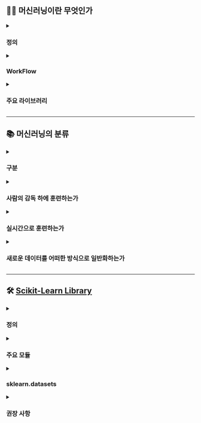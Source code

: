 ## 👨‍🔧 머신러닝이란 무엇인가

<details><summary><h3>정의</h3></summary>

- **정의**
    - 컴퓨터 프로그램이 주어진 데이터를 통해 데이터 처리 경험을 훈련함으로써 정보 처리 능력을 향상시키는 행위
    
    - 설명변수 X와 반응변수 Y에 대하여, 두 변수 간 상관관계를 서술한 수식을 찾는 능력을 향상시키는 행위
    
    - 알고리즘을 통해 모델을 설계하는 행위
        - **알고리즘** : 어떠한 문제를 해결하기 위한 일련의 절차나 방법
        - **모델** : 상관관계를 식으로 표현한 것으로서 알고리즘을 통해 도출된 설명변수와 반응변수의 관계를 나타낸 함수

- **인공지능, 딥러닝과의 차이**
    - **인공지능(Artificial Intelligence; AI)** : 사람처럼 학습하고 추론할 수 있는 시스템을 만드는 기술
    - **머신러닝(Machine Learning; ML)** : 규칙을 프로그래밍하지 않아도 주어진 데이터에서 자동으로 규칙을 발견하는 시스템을 만드는 기술
    - **딥러닝(Deep Learning; DL)** : 인공 신경망을 기반으로 하는 머신러닝 기술

- **장점**
    - **전통적인 방식으로는 해결할 수 없는 복잡한 문제를 쉽게 풀 수 있음**
        - 전통적인 방식의 경우 개발자가 직접 규칙을 설계하고 파라미터를 조정해야 함
        - 머신러닝의 경우 개발자가 적절한 알고리즘을 채택하고 적절한 파라미터를 설정하면 모델이 스스로 규칙을 찾아냄
        - 따라서 전통적인 방식에 비해 머신러닝으로 문제를 풀 경우 개발자가 직접 처리해야 하는 업무가 줄어듦

    - **유동적인 환경에 대처할 수 있음**
        - 대용량 데이터로부터 스스로 규칙을 찾아내어 복잡한 문제에 대응함
        - 따라서 학습되지 않은 데이터에 대해서도 적용할 수 있음

- **빅데이터와의 관계**
    - 빅데이터의 개념
        - **빅데이터(big data)** : 기존의 데이터베이스로는 수집, 처리, 저장, 분석을 수행하기 어려울 만큼 방대한 양의 데이터
        - **빅데이터 시스템(big data system)** : 빅데이터를 다루기 위한 시스템
        - **빅데이터 엔지니어링(big data engineering)** : 빅데이터를 다루는 방법
    
    - 빅데이터와 머신러닝의 관계
        - 본래 빅데이터의 개념은 데이터베이스에서 기원하여 머신러닝과는 별개로 발전해왔음
        - 학습 가능한 데이터의 양이 머신러닝 모델의 성능을 좌우하게 되면서, 오늘날 머신러닝 분야에서 유의미해짐

- **이슈**
    - **데이터 문제**
    
        - 충분하지 않은 양의 데이터를 통한 학습
        - 대표성이 없는 데이터를 통한 학습
        - 품질이 낮은 데이터를 통한 학습
        - 반응변수와의 연관성이 낮은 설명변수를 통한 학습

    - **과적합 문제**

        ![과대적합과 과소적합](https://tensorflowkorea.files.wordpress.com/2017/06/fig2-01.png?w=640)

        - 모델이 훈련 시 제공되는 데이터에 과대 혹은 과소 적합되는 경우
        - 즉, 모델이 새로운 사례에 대하여 일반화되지 않는 경우
    
</details>

<details><summary><h3>WorkFlow</h3></summary>

![머신러닝워크플로우](https://content.altexsoft.com/media/2017/04/Screenshot_3.png)

- **Collect data** : 유용한 데이터를 최대한 많이 확보하고 하나의 데이터 세트로 통합함

- **Prepare data** : 결측값, 이상값, 기타 데이터 문제를 적절하게 처리하여 사용 가능한 상태로 준비함

- **Split data** :  데이터 세트를 학습용 세트와 평가용 세트로 분리함

- **Train a model** : 학습용 데이터 세트의 일부를 통해 모델이 데이터 내 패턴을 찾도록 훈련함

- **Validate a model** : 학습용 데이터 세트의 나머지를 통해 모델이 데이터 내 패턴을 잘 찾아냈는지 확인함

- **Test a model** : 평가용 데이터 세트를 통해 모델의 성능을 파악함

- **Deploy a model** : 모델을 의사결정 시스템에 탑재함

- **Iterate** : 새로운 데이터를 확보하고 모델에 적용하여 모델을 점진적으로 개선해나감

</details>

<details><summary><h3>주요 라이브러리</h3></summary>

| 용도 | 라이브러리명 |
|---|---|
| 머신러닝 | Scikit-Learn |
| 딥러닝 | Tensorflow, Keras, Pytorch |
| 수리통계 | NumPy, SciPy |
| 데이터 핸들링 | Pandas |
| 데이터 시각화 | Matplotlib, Seaborn, Plotly |

</details>

---

## 📚 머신러닝의 분류

<details><summary><h3>구분</h3></summary>

![머신러닝 구분](https://github.com/trekhleb/homemade-machine-learning/blob/master/images/machine-learning-map.png?raw=true)

</details>

<details><summary><h3>사람의 감독 하에 훈련하는가</h3></summary>

- **지도 학습(Supervised Learning)**
    - **정의 : 훈련 단계에서 설명변수의 조합에 대응하는 반응변수를 함께 제시하는 학습 방법**
        - 일고리즘은 설명변수와 반응변수의 상관관계를 가장 잘 설명할 수 있는 모델을 찾음
        - 알고리즘은 모델을 사용하여 새로운 설명변수에 대하여 예측을 수행함
    
    - **주요 알고리즘**

        | 분석 종류 | 알고리즘 |
        |---|---|
        | 분류분석 | 결정트리(Decision Tree) |
        | | 서포트 벡터 머신(Support Vector Machine) |
        | | k-최근접이웃(K-Nearest Neightbor: KNN) |
        | | 로지스틱 회귀(Logistic Regression) |
        | 회귀분석 | 결정트리(Decision Tree) |
        | | 선형 회귀(Linear Regression) |
        | | 확률적 경사 하강 회귀(Stochastic gradient descent Regression; SGD) |

- **비지도 학습(Unsupervised Learning)**
    - **정의 : 훈련 단계에서 설명변수에 조합에 대응하는 반응변수를 제시하지 않는 학습 방법**
        - 알고리즘은 설명변수의 특징만을 활용하여 목표한 결과를 산출함

    - **주요 알고리즘**

        | 분석 종류 | 알고리즘 |
        |---|---|
        | 군집분석 | K-Means |
        | | 계층적 군집 분석(Hierarchical Cluster Analysis; HCA) |
        | | DBSCAN | 
        | 차원 축소 | 주성분 분석(Principal Component Analysis; PCA) |
        | | 커널 주성분 분석(Kernel Principal Component Analysis) |
        | | 지역적 선형 임베딩(Locally-Linear Embedding; LLE) |
        | | t-SNE(t-distributed Stochastic Neighbor Embedding) |
        | 이상치 탐지 | 가우스 분포 |
        | 연관규칙 | Apriori |
        | | Eclat |

- **준지도 학습(Semi-supervised Learning)**
    - **정의 : 지도 학습과 비지도 학습의 절충안**
        - 모든 설명변수의 조합에 대하여 그에 대응하는 반응변수를 배치할 수 없는 현실을 고려한 학습 방법
        - 레이블(반응변수)이 존재하는 데이터 셋과 존재하지 않는 데이터 셋을 모두 사용함
        - 레이블이 군집 형태에 가까울수록 좋은 결과를 나타냄
    
    - **주요 알고리즘**
        - 심층신뢰신경망(DBN)
        - 제한된 볼츠만 기계(RBM)

- **강화 학습(Reinforcement Learning)**

    ![강화학습](https://tensorflowkorea.files.wordpress.com/2018/05/e18489e185b3e1848fe185b3e18485e185b5e186abe18489e185a3e186ba-2018-05-24-e1848be185a9e1848ce185a5e186ab-12-21-44.png?w=768)

    - **정의 : 행동심리학에서 영감을 받은 학습 방법**
        - 행동에 대한 구체적인 지시 없이 목표만 부여함
        - 보상을 얻기 위한 전략(policy)을 스스로 학습함
        - 환경(environment)을 관찰하고 행동(action)을 실행하여 보상(reward)을 도출함

    - **주요 알고리즘**
        - SARSA
        - Q-Learning

</details>

<details><summary><h3>실시간으로 훈련하는가</h3></summary>

- **온라인 학습**
    - 데이터를 소그룹(mini batch)으로 묶어서 순차적으로 제공하며 모델을 점진적으로 훈련시키는 방법

- **오프라인 학습**
    - 사전에 충분히 훈련된 모델을 사후 갱신 없이 제품에 적용하는 방법
    - 모든 데이터를 한번에 학습함
    - 많은 시간이 소요되고 많은 리소스가 동원되므로 오프라인으로 수행함

</details>

<details><summary><h3>새로운 데이터를 어떠한 방식으로 일반화하는가</h3></summary>

- **사례 기반 학습**
    - 학습된 사례를 기억하는 방식으로 훈련함
    - 새로운 데이터가 들어오는 경우, 학습된 데이터와 새로운 데이터 간 유사도를 측정함
    - 학습된 데이터들 중 유사도가 가장 높은 데이터 유형의 사례로서 새로운 데이터를 분류함

- **모델 기반 학습**
    - **주어진 데이터 셋에 적합한 알고리즘을 채택하여 모델을 설계함**
        - 데이터 셋마다 분석하기에 적합한 알고리즘 및 하이퍼파라미터가 다름
        - 따라서 데이터 셋에 적합한 알고리즘 및 하이퍼파라미터를 찾는 모델 선택 과정이 필요함
    
    - **모델을 훈련하여 주어진 데이터 셋에 가장 적합한 모델 파라미터를 찾아냄**
        - 적합한지 여부는 모델 성능으로 판단함
        - 모델 성능이 얼마나 좋은가는 효용 함수(혹은 적합도 함수)로 평가함
        - 모델 성능이 얼마나 나쁜가는 손실 함수(혹은 비용 함수)로 평가함
        - 일반적으로는 손실 함수를 최소화하는 방향으로 훈련함
    
    - **설계된 모델을 이용하여 새로운 데이터를 어떻게 분류할 것인지 예측함**

</details>

---

## 🛠 [Scikit-Learn Library](https://scikit-learn.org/stable/#)

<details><summary><h3>정의</h3></summary>

- **정의**
    - 머신러닝 기술을 통일된 인터페이스로써 활용할 수 있도록 정리한 라이브러리  
    - 머신러닝 알고리즘, 머신러닝 개발을 위한 프레임워크 및 API 제공  

- **API 사용 방법**    
    1. 적절한 알고리즘 클래스 임포트
    2. 클래스의 하이퍼파라미터를 적절한 값으로 설정하여 인스턴스 생성
    3. 데이터를 피쳐(속성)와 타깃(정답)으로 배치
    4. 인스턴스의 메소드 `fit()`을 통해 인스턴스를 학습용 데이터로 훈련시킴
    5. 인스턴스의 메소드 `predict()`을 통해 훈련된 인스턴스에 테스트용 데이터를 적용함
    
</details>

<details><summary><h3>주요 모듈</h3></summary>

- **알고리즘**    
    
    | 모듈 | 설명 | 예시 |
    |------|------|------|
    | sklearn.tree | 결정 트리 알고리즘 제공 | Decision Tree 등 |
    | sklearn.neighbors | 최근접 이웃 알고리즘 제공 | K-NN 등 |
    | sklearn.svm | 서포트 벡터 머신 알고리즘 제공 |
    | sklearn.naive_bayes | 나이브 베이즈 알고리즘 제공 | 가우시안 NB, 다항 분포 NB 등 |
    | sklearn.cluster | 클러스터링 알고리즘 제공 | K-Means, 계층형 클러스터링, DBSCAN 등 |
    | sklearn.linear_model | 회귀분석 알고리즘 제공 | 선형 회귀, 확률적 경사하강 회귀(SGD), 릿지(Ridge), 라쏘(Lasso), 로지스틱 회귀 등 |
    | sklearn.decomposition | 차원 축소 알고리즘 제공 | PCA, NMF, Truncated SVD 등 |
    | sklearn.ensemble | 앙상블 알고리즘 제공 | Random Forest, AdaBoost, GradientBoost 등 |

- **전처리**
    
    | 모듈 | 설명 | 예시 |
    |------|------|------|
    | sklearn.preprocessing | 데이터 전처리 기능 제공 | 인코더, 스케일러 등 |
    | sklearn.feature_selection | 특성(feature)을 선택할 수 있는 기능 제공 | 
    | sklearn.feature_extraction | 특성(feature)을 추출할 수 있는 기능 제공 |
    | sklearn.pipeline | 특성 처리, 학습, 예측을 묶어서 실행할 수 있는 기능 제공 |

- **검증 및 성능 평가 지표**

    | 모듈 | 설명 | 예시 |
    |------|------|------|
    | sklearn.model_selection | 교차 검증, 최적 하이퍼파라미터 추출 API 제공 | GridSearch 등 |
    | sklearn.metrics | 성능 평가 지표 제공 | Accuracy, Precision, Recall, ROC-AUC, RMSE 등 |

</details>

<details><summary><h3>sklearn.datasets</h3></summary>

- **내장 데이터 형식**

    | 이름 | 설명 |
    |------|------|
    | DESCR | 자료에 대한 설명 |
    | data | 설명 변수 |
    | target | 반응 변수 |
    | feature_names | 설명 변수 이름 리스트 |
    | target_names | 반응 변수 이름 리스트 |    
    
- **내장 데이터 셋 목록**

    | 데이터 로드 함수 | 데이터 | 참고 |
    |------|------|------|
    | load_boston | 보스턴 집값 | 내장 데이터  |
    | load_diabetes | 당뇨병 |  |
    | load_linnerud | linnerud |  |
    | load_iris | 붓꽃 |  |
    | load_digits | 필기 숫자(digit) 이미지 |  |
    | load_wine | 포도주(wine) 등급 |  |
    | load_breast_cancer | 유방암 진단 |  |
    | fetch_california_housing | 캘리포니아 집값 | 인터넷 다운로드 |
    | fetch_covtype | 토지조사 |  |
    | fetch_20newsgroups | 뉴스 그룹 텍스트 |  |
    | fetch_olivetti_faces | 얼굴 이미지 |  |
    | fetch_lfw_people | 유명인 얼굴 |  |
    | fetch_lfw_pairs | 유명인 얼굴 |  |
    | fetch_rcv1 | 로이터 뉴스 말뭉치 |  |
    | fetch_kddcup99 | Kddcup 99 Tcp dump |  |
    | make_regression | 회귀분석용 | 가상 데이터 |
    | make_classification | 분류용 |  |
    | make_blobs | 클러스터링용 |  |

</details>

<details><summary><h3>권장 사항</h3></summary>

![이미지](https://scikit-learn.org/stable/_static/ml_map.png)

</details>
